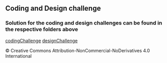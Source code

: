## Coding and Design challenge

### Solution for the coding and design challenges can be found in the respective folders above


[codingChallenge](codingChallenge/)
[designChallenge](designChallenge/)

© Creative Commons Attribution-NonCommercial-NoDerivatives 4.0 International

